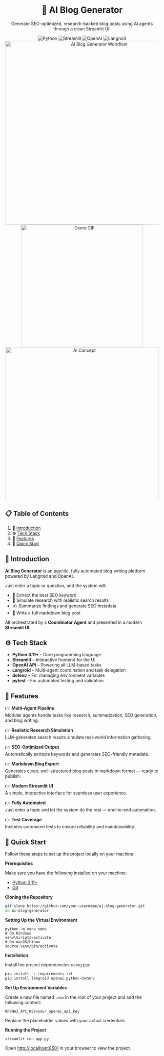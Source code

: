 <div align="center">

# 📝 AI Blog Generator

Generate SEO-optimized, research-backed blog posts using AI agents through a clean Streamlit UI.

</div>

<div align="center">

<img src="https://img.shields.io/badge/-Python-3776AB?style=for-the-badge&logo=python&logoColor=white" alt="Python" />
<img src="https://img.shields.io/badge/-Streamlit-FF4B4B?style=for-the-badge&logo=streamlit&logoColor=white" alt="Streamlit" />
<img src="https://img.shields.io/badge/-OpenAI-412991?style=for-the-badge&logo=openai&logoColor=white" alt="OpenAI" />
<img src="https://img.shields.io/badge/-Langroid-000000?style=for-the-badge&logoColor=white" alt="Langroid" />

</div>

<div align="center">

<img src="assets/image1" alt="AI Blog Generator Workflow" style="width: 600px; height: auto;" />
<br />
<img src="assets/image2" alt="Demo GIF" style="width: 400px; height: auto;" />
<br />
<img src="assets/langroid_blog_image" alt="AI Concept" style="width: 500px; height: auto;" />

</div>

## 📋 Table of Contents

1. 🤖 [Introduction](#introduction)  
2. ⚙️ [Tech Stack](#tech-stack)  
3. 🔋 [Features](#features)  
4. 🚀 [Quick Start](#quick-start)


## 🤖 Introduction

**AI Blog Generator** is an agentic, fully automated blog writing platform powered by Langroid and OpenAI.

Just enter a topic or question, and the system will:

- 🧠 Extract the best SEO keyword  
- 🔎 Simulate research with realistic search results  
- ✍️ Summarize findings and generate SEO metadata  
- 📝 Write a full markdown blog post  

All orchestrated by a **Coordinator Agent** and presented in a modern **Streamlit UI**.


## ⚙️ Tech Stack

- **Python 3.11+** – Core programming language  
- **Streamlit** – Interactive frontend for the UI  
- **OpenAI API** – Powering all LLM-based tasks  
- **Langroid** – Multi-agent coordination and task delegation  
- **dotenv** – For managing environment variables  
- **pytest** – For automated testing and validation

## 🔋 Features

👉 **Multi-Agent Pipeline**  
Modular agents handle tasks like research, summarization, SEO generation, and blog writing.

👉 **Realistic Research Simulation**  
LLM-generated search results simulate real-world information gathering.

👉 **SEO-Optimized Output**  
Automatically extracts keywords and generates SEO-friendly metadata.

👉 **Markdown Blog Export**  
Generates clean, well-structured blog posts in markdown format — ready to publish.

👉 **Modern Streamlit UI**  
A simple, interactive interface for seamless user experience.

👉 **Fully Automated**  
Just enter a topic and let the system do the rest — end-to-end automation.

👉 **Test Coverage**  
Includes automated tests to ensure reliability and maintainability.

## <a name="quick-start">🤸 Quick Start</a>

Follow these steps to set up the project locally on your machine.

**Prerequisites**

Make sure you have the following installed on your machine:

- [Python 3.11+](https://www.python.org/downloads/)
- [Git](https://git-scm.com/)

**Cloning the Repository**

```bash
git clone https://github.com/your-username/ai-blog-generator.git
cd ai-blog-generator
```
**Setting Up the Virtual Environment**

```
python -m venv venv
# On Windows
venv\Scripts\activate
# On macOS/Linux
source venv/bin/activate
```

**Installation**

Install the project dependencies using pip:

```bash
pip install -r requirements.txt
pip install langroid openai python-dotenv
```

**Set Up Environment Variables**

Create a new file named `.env` in the root of your project and add the following content:

```env
OPENAI_API_KEY=your_openai_api_key
```

Replace the placeholder values with your actual credentials

**Running the Project**

```bash
streamlit run app.py
```
Open [http://localhost:8501](http://localhost:8501) in your browser to view the project.


